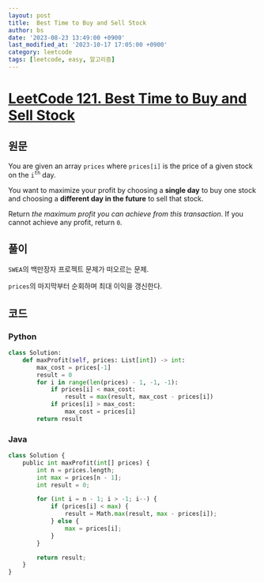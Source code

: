 ```yaml
---
layout: post
title:  Best Time to Buy and Sell Stock
author: bs
date: '2023-08-23 13:49:00 +0900'
last_modified_at: '2023-10-17 17:05:00 +0900'
category: leetcode
tags: [leetcode, easy, 알고리즘]
---
```


# [LeetCode 121. Best Time to Buy and Sell Stock](https://leetcode.com/problems/best-time-to-buy-and-sell-stock/)

## 원문
You are given an array `prices` where `prices[i]` is the price of a given stock on the `i`<sup>`th`</sup> day.

You want to maximize your profit by choosing a **single day** to buy one stock and choosing a **different day in the future** to sell that stock.

Return *the maximum profit you can achieve from this transaction*. If you cannot achieve any profit, return `0`.

## 풀이
`SWEA`의 백만장자 프로젝트 문제가 떠오르는 문제.

`prices`의 마지막부터 순회하며 최대 이익을 갱신한다.

## 코드
### Python
```python
class Solution:
    def maxProfit(self, prices: List[int]) -> int:
        max_cost = prices[-1]
        result = 0
        for i in range(len(prices) - 1, -1, -1):
            if prices[i] < max_cost:
                result = max(result, max_cost - prices[i])
            if prices[i] > max_cost:
                max_cost = prices[i]
        return result
```

### Java
```python
class Solution {
    public int maxProfit(int[] prices) {
        int n = prices.length;
        int max = prices[n - 1];
        int result = 0;

        for (int i = n - 1; i > -1; i--) {
            if (prices[i] < max) {
                result = Math.max(result, max - prices[i]);
            } else {
                max = prices[i];
            }
        }

        return result;
    }
}
```